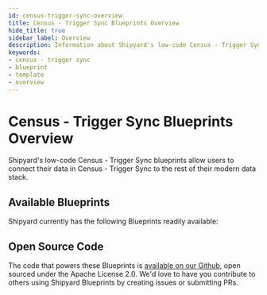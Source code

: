 ```yaml
---
id: census-trigger-sync-overview
title: Census - Trigger Sync Blueprints Overview
hide_title: true
sidebar_label: Overview
description: Information about Shipyard's low-code Census - Trigger Sync templates.
keywords:
- census - trigger sync
- blueprint
- template
- overview
---
```


# Census - Trigger Sync Blueprints Overview

Shipyard's low-code Census - Trigger Sync blueprints allow users to connect their data in Census - Trigger Sync to the rest of their modern data stack.

## Available Blueprints
Shipyard currently has the following Blueprints readily available: 

## Open Source Code
The code that powers these Blueprints is [available on our Github](None), open sourced under the Apache License 2.0. We'd love to have you contribute to others using Shipyard Blueprints by creating issues or submitting PRs.
